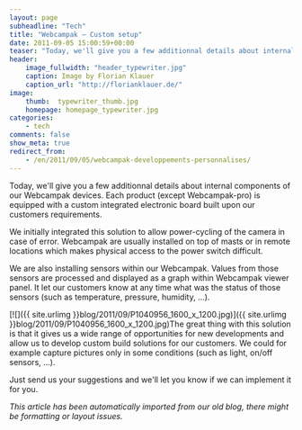```yaml
---
layout: page
subheadline: "Tech"
title: "Webcampak – Custom setup"
date: 2011-09-05 15:00:59+00:00
teaser: "Today, we'll give you a few additionnal details about internal components of our Webcampak devices."
header:
    image_fullwidth: "header_typewriter.jpg"
    caption: Image by Florian Klauer
    caption_url: "http://florianklauer.de/"
image:
    thumb:  typewriter_thumb.jpg
    homepage: homepage_typewriter.jpg
categories:
    - tech
comments: false
show_meta: true
redirect_from:
    - /en/2011/09/05/webcampak-developpements-personnalises/
---
```

Today, we'll give you a few additionnal details about internal components of our Webcampak devices. Each product (except Webcampak-pro) is equipped with a custom integrated electronic board built upon our customers requirements.

We initially integrated this solution to allow power-cycling of the camera in case of error. Webcampak are usually installed on top of masts or in remote locations which makes physical access to the power switch difficult.

We are also installing sensors within our Webcampak. Values from those sensors are processed and displayed as a graph within Webcampak viewer panel. It let our customers know at any time what was the status of those sensors (such as temperature, pressure, humidity, ...).

[![]({{ site.urlimg }}blog/2011/09/P1040956_1600_x_1200.jpg)]({{ site.urlimg }}blog/2011/09/P1040956_1600_x_1200.jpg)The great thing with this solution is that it gives us a wide range of opportunities for new developments and allow us to develop custom build solutions for our customers. We could for example capture pictures only in some conditions (such as light, on/off sensors, ...).

Just send us your suggestions and we'll let you know if we can implement it for you.

_This article has been automatically imported from our old blog, there might be formatting or layout issues._
